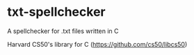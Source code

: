 # txt-spellchecker
A spellchecker for .txt files written in C

Harvard CS50's library for C (https://github.com/cs50/libcs50)
